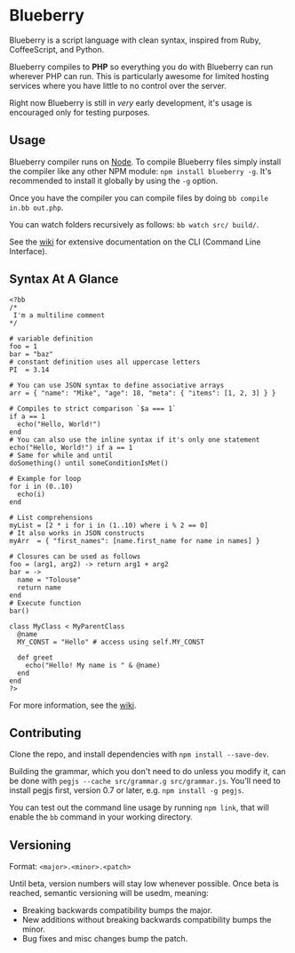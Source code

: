 # Blueberry
Blueberry is a script language with clean syntax, inspired from Ruby,
CoffeeScript, and Python.

Blueberry compiles to __PHP__ so everything you do with Blueberry can run
wherever PHP can run. This is particularly awesome for limited hosting services
where you have little to no control over the server.

Right now Blueberry is still in _very_ early development, it's usage is
encouraged only for testing purposes.

## Usage
Blueberry compiler runs on [Node](http://nodejs.org/). To compile Blueberry
files simply install the compiler like any other NPM module: `npm install
blueberry -g`. It's recommended to install it globally by using the `-g` option.

Once you have the compiler you can compile files by doing `bb compile in.bb
out.php`.

You can watch folders recursively as follows: `bb watch src/ build/`.

See the [wiki](https://github.com/gosukiwi/Blueberry/wiki) for extensive
documentation on the CLI (Command Line Interface).

## Syntax At A Glance

```
<?bb
/*
 I'm a multiline comment
*/

# variable definition
foo = 1
bar = "baz"
# constant definition uses all uppercase letters
PI  = 3.14

# You can use JSON syntax to define associative arrays
arr = { "name": "Mike", "age": 18, "meta": { "items": [1, 2, 3] } }

# Compiles to strict comparison `$a === 1`
if a == 1
  echo("Hello, World!")
end
# You can also use the inline syntax if it's only one statement
echo("Hello, World!") if a == 1
# Same for while and until
doSomething() until someConditionIsMet()

# Example for loop
for i in (0..10)
  echo(i)
end

# List comprehensions
myList = [2 * i for i in (1..10) where i % 2 == 0]
# It also works in JSON constructs
myArr  = { "first_names": [name.first_name for name in names] }

# Closures can be used as follows
foo = (arg1, arg2) -> return arg1 + arg2
bar = ->
  name = "Tolouse"
  return name
end
# Execute function
bar()

class MyClass < MyParentClass
  @name
  MY_CONST = "Hello" # access using self.MY_CONST

  def greet
    echo("Hello! My name is " & @name)
  end
end
?>
```

For more information, see the [wiki](https://github.com/gosukiwi/Blueberry/wiki).

## Contributing
Clone the repo, and install dependencies with `npm install --save-dev`.

Building the grammar, which you don't need to do unless you modify it, can be
done with `pegjs --cache src/grammar.g src/grammar.js`. You'll need to install
pegjs first, version 0.7 or later, e.g. `npm install -g pegjs`.

You can test out the command line usage by running `npm link`, that will enable
the `bb` command in your working directory.


## Versioning
Format: ```<major>.<minor>.<patch>```

Until beta, version numbers will stay low whenever possible. Once beta is
reached, semantic versioning will be usedm, meaning:

 * Breaking backwards compatibility bumps the major.
 * New additions without breaking backwards compatibility bumps the minor.
 * Bug fixes and misc changes bump the patch.
